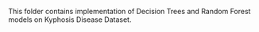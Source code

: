 This folder contains implementation of Decision Trees and Random Forest models on Kyphosis Disease Dataset. 
